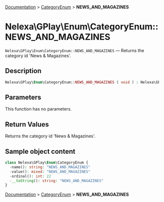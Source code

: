 [Documentation](../../README.md) > [CategoryEnum](README.md) > **NEWS_AND_MAGAZINES**

# Nelexa\GPlay\Enum\CategoryEnum::NEWS_AND_MAGAZINES
`Nelexa\GPlay\Enum\CategoryEnum::NEWS_AND_MAGAZINES` — Returns the category id 'News & Magazines'.

## Description
```php
Nelexa\GPlay\Enum\CategoryEnum::NEWS_AND_MAGAZINES ( void ) : Nelexa\GPlay\Enum\CategoryEnum
```

## Parameters
This function has no parameters.

## Return Values
Returns the category id 'News & Magazines'.

## Sample object content
```php
class Nelexa\GPlay\Enum\CategoryEnum {
  -name(): string: "NEWS_AND_MAGAZINES"
  -value(): mixed: "NEWS_AND_MAGAZINES"
  -ordinal(): int: 22
  -__toString(): string: "NEWS_AND_MAGAZINES"
}
```

[Documentation](../../README.md) > [CategoryEnum](README.md) > **NEWS_AND_MAGAZINES**
